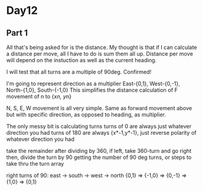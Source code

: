 # Day12

## Part 1

All that's being asked for is the distance.  My thought is that if I can calculate a distance per move,
all I have to do is sum them all up.  Distance per move will depend on the instuction as well as the
current heading.

I will test that all turns are a multiple of 90deg.  Confirmed!

I'm going to represent direction as a multiplier East-{0,1}, West-{0,-1}, North-{1,0}, South-{-1,0}
This simplifies the distance calculation of F movement of n to {x*n, y*n}

N, S, E, W movement is all very simple. Same as forward movement above but with specific direction,
as opposed to heading, as multiplier.

The only messy bit is calculating turns
turns of 0 are always just whatever direction you had
turns of 180 are always {x*-1,y*-1}, just reverse polarity of whatever direction you had

take the remainder after dividing by 360, if left, take 360-turn and go right
then, divide the turn by 90 getting the number of 90 deg turns, or steps to take thru the turn array

right turns of 90:
east -> south -> west -> north
{0,1} => {-1,0} => {0,-1} => {1,0} => {0,1}
